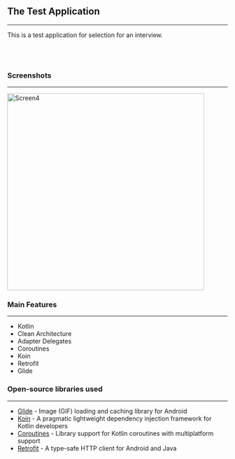 ## The Test Application
---
This is a test application for selection for an interview.
<br/>
<br/>
<br/>
<br/>

### Screenshots
---
<!-- <img align="left" alt="Screen1" width="185px" src="https://user-images.githubusercontent.com/96663113/200588112-e280d7ab-5e9f-47d3-a9c3-c33981498d95.jpg" />
<img align="left" alt="Screen2" width="185px" src="https://user-images.githubusercontent.com/96663113/200588125-49b3ec6f-9eb6-491b-a07d-920815104ada.jpg" />
<img align="left" alt="Screen3" width="185px" src="https://user-images.githubusercontent.com/96663113/200588142-813be94c-5ddf-4fbe-994b-7ed6fc16820f.jpg" />
<img align="center" alt="Screen4" width="185px" src="https://user-images.githubusercontent.com/96663113/200588152-0303019b-a4c1-47d0-95c4-89e000979e5e.jpg" /> -->

<img align="center" alt="Screen4" height="450px" src="[https://user-images.githubusercontent.com/96663113/200910818-a0108541-5a8a-4ed7-8e26-82f1d29339cd.png" />
<!--![Google Pixel 3 Presentation](https://user-images.githubusercontent.com/96663113/204580906-28fb0e65-635a-4394-baad-f0d19974aeed.png) -->

### Main Features
---
- Kotlin
- Clean Architecture
- Adapter Delegates
- Coroutines
- Koin
- Retrofit
- Glide

### Open-source libraries used
---
- [Glide](https://github.com/bumptech/glide) - Image (GIF) loading and caching library for Android
- [Koin](https://github.com/InsertKoinIO/koin) - A pragmatic lightweight dependency injection framework for Kotlin developers
- [Coroutines](https://github.com/Kotlin/kotlinx.coroutines) - Library support for Kotlin coroutines with multiplatform support
- [Retrofit](https://square.github.io/retrofit/) - A type-safe HTTP client for Android and Java
